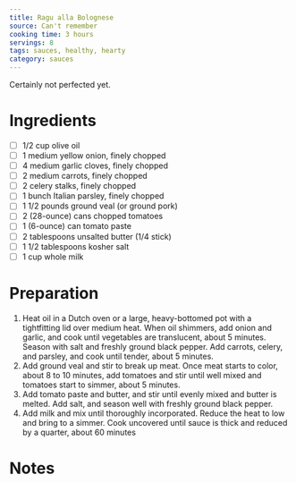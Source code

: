 ```yaml
---
title: Ragu alla Bolognese
source: Can't remember
cooking time: 3 hours
servings: 8
tags: sauces, healthy, hearty
category: sauces
---
```


Certainly not perfected yet.

Ingredients
===========

* [ ] 1/2 cup olive oil
* [ ] 1 medium yellow onion, finely chopped
* [ ] 4 medium garlic cloves, finely chopped
* [ ] 2 medium carrots, finely chopped
* [ ] 2 celery stalks, finely chopped
* [ ] 1 bunch Italian parsley, finely chopped
* [ ] 1 1/2 pounds ground veal (or ground pork)
* [ ] 2 (28-ounce) cans chopped tomatoes
* [ ] 1 (6-ounce) can tomato paste
* [ ] 2 tablespoons unsalted butter (1/4 stick)
* [ ] 1 1/2 tablespoons kosher salt
* [ ] 1 cup whole milk

Preparation
===========
1. Heat oil in a Dutch oven or a large, heavy-bottomed pot with a tightfitting lid over medium heat. When oil shimmers, add onion and garlic, and cook until vegetables are translucent, about 5 minutes. Season with salt and freshly ground black pepper. Add carrots, celery, and parsley, and cook until tender, about 5 minutes.
2. Add ground veal and stir to break up meat. Once meat starts to color, about 8 to 10 minutes, add tomatoes and stir until well mixed and tomatoes start to simmer, about 5 minutes.
3. Add tomato paste and butter, and stir until evenly mixed and butter is melted. Add salt, and season well with freshly ground black pepper.
4. Add milk and mix until thoroughly incorporated. Reduce the heat to low and bring to a simmer. Cook uncovered until sauce is thick and reduced by a quarter, about 60 minutes

Notes
=====
